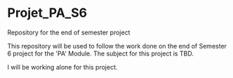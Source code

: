 # Projet_PA_S6
Repository for the end of semester project

This repository will be used to follow the work done on the end of Semester 6 project for the 'PA' Module.
The subject for this project is TBD.

I will be working alone for this project.

